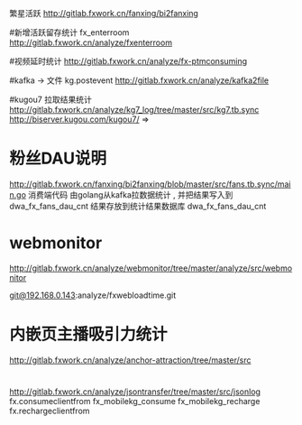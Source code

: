 繁星活跃
http://gitlab.fxwork.cn/fanxing/bi2fanxing

#新增活跃留存统计
fx_enterroom
http://gitlab.fxwork.cn/analyze/fxenterroom


#视频延时统计
http://gitlab.fxwork.cn/analyze/fx-ptmconsuming

#kafka -> 文件
kg.postevent
http://gitlab.fxwork.cn/analyze/kafka2file

#kugou7 拉取结果统计
http://gitlab.fxwork.cn/analyze/kg7_log/tree/master/src/kg7.tb.sync
http://biserver.kugou.com/kugou7/ => 


# 粉丝DAU说明
http://gitlab.fxwork.cn/fanxing/bi2fanxing/blob/master/src/fans.tb.sync/main.go 消费端代码
由golang从kafka拉数据统计 , 并把结果写入到 dwa_fx_fans_dau_cnt
结果存放到统计结果数据库 dwa_fx_fans_dau_cnt


# webmonitor
http://gitlab.fxwork.cn/analyze/webmonitor/tree/master/analyze/src/webmonitor

git@192.168.0.143:analyze/fxwebloadtime.git

#  内嵌页主播吸引力统计
http://gitlab.fxwork.cn/analyze/anchor-attraction/tree/master/src

# 
http://gitlab.fxwork.cn/analyze/jsontransfer/tree/master/src/jsonlog
fx.consumeclientfrom  fx_mobilekg_consume
fx_mobilekg_recharge fx.rechargeclientfrom
